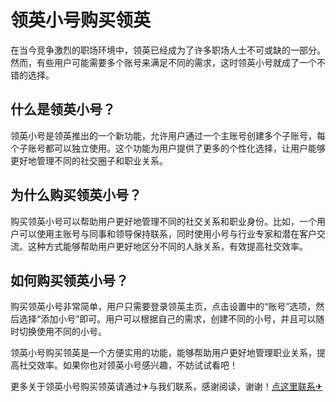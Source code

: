 # 领英小号购买领英

在当今竞争激烈的职场环境中，领英已经成为了许多职场人士不可或缺的一部分。然而，有些用户可能需要多个账号来满足不同的需求，这时领英小号就成了一个不错的选择。

## 什么是领英小号？

领英小号是领英推出的一个新功能，允许用户通过一个主账号创建多个子账号，每个子账号都可以独立使用。这个功能为用户提供了更多的个性化选择，让用户能够更好地管理不同的社交圈子和职业关系。

## 为什么购买领英小号？

购买领英小号可以帮助用户更好地管理不同的社交关系和职业身份。比如，一个用户可以使用主账号与同事和领导保持联系，同时使用小号与行业专家和潜在客户交流。这种方式能够帮助用户更好地区分不同的人脉关系，有效提高社交效率。

## 如何购买领英小号？

购买领英小号非常简单，用户只需要登录领英主页，点击设置中的“账号”选项，然后选择“添加小号”即可。用户可以根据自己的需求，创建不同的小号，并且可以随时切换使用不同的小号。

领英小号购买领英是一个方便实用的功能，能够帮助用户更好地管理职业关系，提高社交效率。如果你也对领英小号感兴趣，不妨试试看吧！

更多关于领英小号购买领英请通过✈与我们联系，感谢阅读，谢谢！[点这里联系✈](https://d.k02.cc)